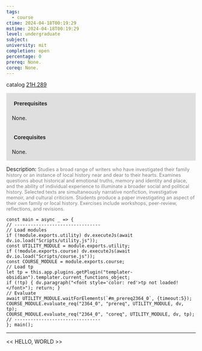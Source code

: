 ```yaml
---
tags:
  - course
ctime: 2024-04-18T00:19:29
mstime: 2024-04-18T00:19:29
level: undergraduate
subject: 
university: mit
completion: open
percentage: 0
prereq: None.
coreq: None.
---
```


catalog [21H.289](http://student.mit.edu/catalog/m21Ha.html#21H.289)

<span style="display: block; padding: 15px; background-color: rgb(100, 100, 100, 0.2);"><font id="m_prereq2364_0" style="display: block; font-family: Arial, sans-serif; font-weight: bold; padding: 5px">Prerequisites</font><br><span id="prereq2364_0">None.</span></span>
<span style="display: block; padding: 15px; background-color: rgb(100, 100, 100, 0.2);"><font id="m_coreq2364_0" style="display: block; font-family: Arial, sans-serif; font-weight: bold; padding: 5px">Corequisites</font><br><span id="coreq2364_0">None.</span></span>

<font style="">Description:</font>
<font style="color: grey; font-size: 0.8rem;">Studies a broad range of writers who have investigated their family history or an instance of local history near and dear to their hearts. Examines questions about historical and emotional truths, memory and identity and place, and the ability of individual experience to illuminate a broader social and political history. Selected texts are simultaneously narrative nonfiction, investigative memoir, and cultural criticism. Students produce a paper investigating an aspect of their own family or local history. Exercises include workshops, peer-review, reflections, and revisions.</font>

```dataviewjs
const main = async _ => {
// --------------------------------
// Load modules
if (!module.exports.utility) dv.executeJs(await dv.io.load("Scripts/utility.js"));
const UTILITY_MODULE = module.exports.utility;
if (!module.exports.course) dv.executeJs(await dv.io.load("Scripts/course.js"));
const COURSE_MODULE = module.exports.course;
// Load tp
let tp = this.app.plugins.getPlugin("templater-obsidian").templater.current_functions_object;
if (!tp) { dv.paragraph("<font style='color: red'>tp not loaded!</font>"); return; }
// Evaluate
await UTILITY_MODULE.waitForElements(`#m_prereq2364_0`, {timeout:5});
COURSE_MODULE.evaluate_req("2364_0", "prereq", UTILITY_MODULE, dv, tp);
COURSE_MODULE.evaluate_req("2364_0", "coreq", UTILITY_MODULE, dv, tp);
// --------------------------------
}; main();
```

---

<< HELLO, WORLD >>
